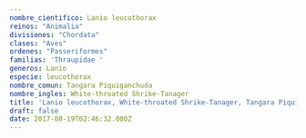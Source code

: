 ```yaml
---
nombre_cientifico: Lanio leucothorax
reinos: "Animalia"
divisiones: "Chordata"
clases: "Aves"
ordenes: "Passeriformes"
familias: 'Thraupidae '
generos: Lanio
especie: leucothorax
nombre_comun: Tangara Piquiganchuda
nombre_ingles: White-throated Shrike-Tanager
title: 'Lanio leucothorax, White-throated Shrike-Tanager, Tangara Piquiganchuda'
draft: false
date: 2017-08-19T02:46:32.000Z
---
```


